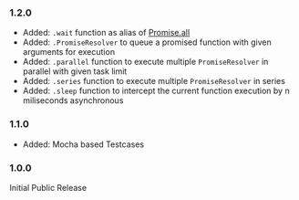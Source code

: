 ### 1.2.0 ###
* Added: `.wait` function as alias of [Promise.all](https://developer.mozilla.org/en-US/docs/Web/JavaScript/Reference/Global_Objects/Promise/all)
* Added: `.PromiseResolver` to queue a promised function with given arguments for execution
* Added: `.parallel` function to execute multiple `PromiseResolver` in parallel with given task limit
* Added: `.series` function to execute multiple `PromiseResolver` in series
* Added: `.sleep` function to intercept the current function execution by n miliseconds asynchronous

### 1.1.0 ###
* Added: Mocha based Testcases

### 1.0.0 ###
Initial Public Release
